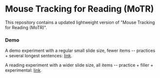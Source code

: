 # Mouse Tracking for Reading (MoTR)
This repository contains a updated lightweight version of "Mouse Tracking for Reading (MoTR)".

### Demo
A demo experiment with a regular small slide size, fewer items -- practices + several longest sentences: [link](https://dili-lab.github.io/MoTR-Loco/experiment/demo/).

A reading experiment with a wider slide size, all items -- practice + filler + experimental: [link](https://dili-lab.github.io/MoTR-Loco/experiment/en/).
